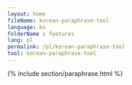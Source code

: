 ```yaml
---
layout: home
fileName: korean-paraphrase-tool
language: ko
folderName : features
lang: pl
permalink: /pl/korean-paraphrase-tool
tool: korean-paraphrase-tool
---
```

{% include section/paraphrase.html %}